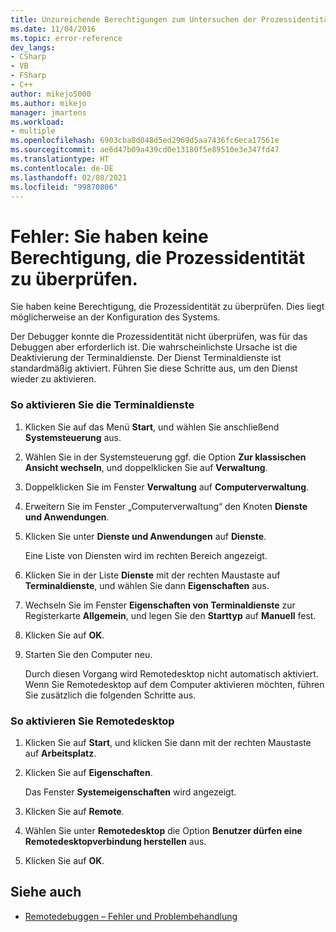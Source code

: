 ```yaml
---
title: Unzureichende Berechtigungen zum Untersuchen der Prozessidentität | Microsoft-Dokumentation
ms.date: 11/04/2016
ms.topic: error-reference
dev_langs:
- CSharp
- VB
- FSharp
- C++
author: mikejo5000
ms.author: mikejo
manager: jmartens
ms.workload:
- multiple
ms.openlocfilehash: 6903cba8d048d5ed2969d5aa7436fc6eca17561e
ms.sourcegitcommit: ae6d47b09a439cd0e13180f5e89510e3e347fd47
ms.translationtype: HT
ms.contentlocale: de-DE
ms.lasthandoff: 02/08/2021
ms.locfileid: "99870806"
---
```

# <a name="error-you-do-not-have-permission-to-inspect-the-process39s-identity"></a>Fehler: Sie haben keine Berechtigung, die Prozessidentität zu überprüfen.
Sie haben keine Berechtigung, die Prozessidentität zu überprüfen. Dies liegt möglicherweise an der Konfiguration des Systems.

 Der Debugger konnte die Prozessidentität nicht überprüfen, was für das Debuggen aber erforderlich ist. Die wahrscheinlichste Ursache ist die Deaktivierung der Terminaldienste. Der Dienst Terminaldienste ist standardmäßig aktiviert. Führen Sie diese Schritte aus, um den Dienst wieder zu aktivieren.

### <a name="to-enable-terminal-services"></a>So aktivieren Sie die Terminaldienste

1. Klicken Sie auf das Menü **Start**, und wählen Sie anschließend **Systemsteuerung** aus.

2. Wählen Sie in der Systemsteuerung ggf. die Option **Zur klassischen Ansicht wechseln**, und doppelklicken Sie auf **Verwaltung**.

3. Doppelklicken Sie im Fenster **Verwaltung** auf **Computerverwaltung**.

4. Erweitern Sie im Fenster „Computerverwaltung“ den Knoten **Dienste und Anwendungen**.

5. Klicken Sie unter **Dienste und Anwendungen** auf **Dienste**.

     Eine Liste von Diensten wird im rechten Bereich angezeigt.

6. Klicken Sie in der Liste **Dienste** mit der rechten Maustaste auf **Terminaldienste**, und wählen Sie dann **Eigenschaften** aus.

7. Wechseln Sie im Fenster **Eigenschaften von Terminaldienste** zur Registerkarte **Allgemein**, und legen Sie den **Starttyp** auf **Manuell** fest.

8. Klicken Sie auf **OK**.

9. Starten Sie den Computer neu.

     Durch diesen Vorgang wird Remotedesktop nicht automatisch aktiviert. Wenn Sie Remotedesktop auf dem Computer aktivieren möchten, führen Sie zusätzlich die folgenden Schritte aus.

### <a name="to-enable-remote-desktop"></a>So aktivieren Sie Remotedesktop

1. Klicken Sie auf **Start**, und klicken Sie dann mit der rechten Maustaste auf **Arbeitsplatz**.

2. Klicken Sie auf **Eigenschaften**.

     Das Fenster **Systemeigenschaften** wird angezeigt.

3. Klicken Sie auf **Remote**.

4. Wählen Sie unter **Remotedesktop** die Option **Benutzer dürfen eine Remotedesktopverbindung herstellen** aus.

5. Klicken Sie auf **OK**.

## <a name="see-also"></a>Siehe auch
- [Remotedebuggen – Fehler und Problembehandlung](../debugger/remote-debugging-errors-and-troubleshooting.md)